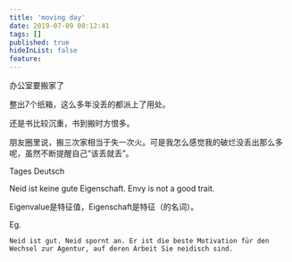 ```yaml
---
title: 'moving day'
date: 2019-07-09 00:12:41
tags: []
published: true
hideInList: false
feature: 
---
```

办公室要搬家了

整出7个纸箱，这么多年没丢的都派上了用处。

还是书比较沉重，书到搬时方恨多。

朋友圈里说，搬三次家相当于失一次火。可是我怎么感觉我的破烂没丢出那么多呢，虽然不断提醒自己“该丢就丢”。

Tages Deutsch


Neid ist keine gute Eigenschaft.
Envy is not a good trait.

Eigenvalue是特征值，Eigenschaft是特征（的名词）。

Eg. 

	Neid ist gut. Neid spornt an. Er ist die beste Motivation für den Wechsel zur Agentur, auf deren Arbeit Sie neidisch sind.
